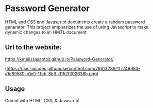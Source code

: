 # Password Generator
HTML and CSS and Javascript documents create a random password generator. This project emphasizes the use of using Javascript to make dynamic changes to an HMTL document

## Url to the website: 
https://kmelissasantos.github.io/Password-Generator/

(https://user-images.githubusercontent.com/79613288/117749980-a1c89580-b1e0-11eb-8bff-d152f302636b.png)


## Usage
Coded with HTML, CSS, & Javascript

